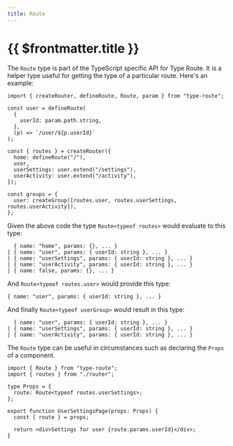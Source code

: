 ```yaml
---
title: Route
---
```


# {{ $frontmatter.title }}

The `Route` type is part of the TypeScript specific API for Type Route. It is a helper type useful for getting the type of a particular route. Here's an example:

```tsx
import { createRouter, defineRoute, Route, param } from "type-route";

const user = defineRoute(
  {
    userId: param.path.string,
  },
  (p) => `/user/${p.userId}`
);

const { routes } = createRouter({
  home: defineRoute("/"),
  user,
  userSettings: user.extend("/settings"),
  userActivity: user.extend("/activity"),
});

const groups = {
  user: createGroup([routes.user, routes.userSettings, routes.userActivity]),
};
```

Given the above code the type `Route<typeof routes>` would evaluate to this type:

```
  { name: "home", params: {}, ... }
| { name: "user", params: { userId: string }, ... }
| { name: "userSettings", params: { userId: string }, ... }
| { name: "userActivity", params: { userId: string }, ... }
| { name: false, params: {}, ... }
```

And `Route<typeof routes.user>` would provide this type:

```
{ name: "user", params: { userId: string }, ... }
```

And finally `Route<typeof userGroup>` would result in this type:

```
  { name: "user", params: { userId: string }, ... }
| { name: "userSettings", params: { userId: string }, ... }
| { name: "userActivity", params: { userId: string }, ... }
```

The `Route` type can be useful in circumstances such as declaring the `Props` of a component.

```tsx
import { Route } from "type-route";
import { routes } from "./router";

type Props = {
  route: Route<typeof routes.userSettings>;
};

export function UserSettingsPage(props: Props) {
  const { route } = props;

  return <div>Settings for user {route.params.userId}</div>;
}
```
